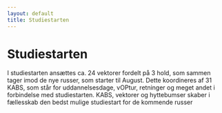 ```yaml
---
layout: default
title: Studiestarten
---
```

<h1>Studiestarten</h1>

<div id="poster-image" style="background-image: url('/static/img/studiestarten.jpg');">
</div>

<p>I studiestarten ansættes ca. 24 vektorer fordelt på 3 hold, som sammen tager imod de nye russer, som starter til August. Dette koordineres af 31 KABS, som står for uddannelsesdage, vOPtur, retninger og meget andet i forbindelse med studiestarten. KABS, vektorer og hyttebumser skaber i fællesskab den bedst mulige studiestart for de kommende russer</p>


